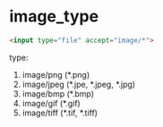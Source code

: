 # image_type

```html
<input type="file" accept="image/*">
```

type:

1. image/png (*.png)
2. image/jpeg (*.jpe, *.jpeg, *.jpg)
3. image/bmp (*.bmp)
4. image/gif (*.gif)
5. image/tiff (*.tif, *.tiff)

